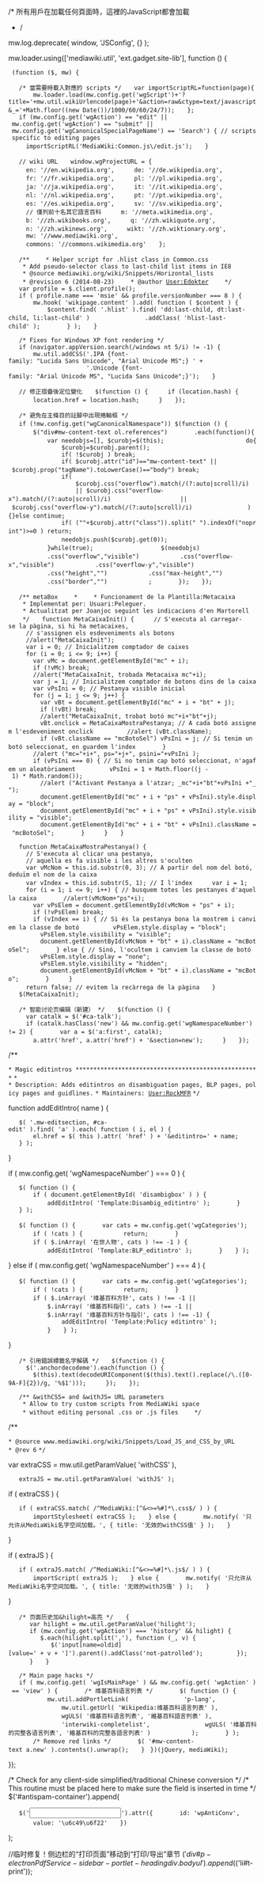 /\* 所有用戶在加載任何頁面時，這裡的JavaScript都會加載

  - /

mw.log.deprecate( window, 'JSConfig', {} );

mw.loader.using(\['mediawiki.util', 'ext.gadget.site-lib'\], function ()
{

` (function ($, mw) {`

`   /* 當需要時載入對應的 scripts */`
`   var importScriptRL=function(page){`
`       mw.loader.load(mw.config.get('wgScript')+'?title='+mw.util.wikiUrlencode(page)+'&action=raw&ctype=text/javascript&_='+Math.floor((new Date())/1000/60/60/24/7));`
`   };`
`   `
`   if (mw.config.get('wgAction') == "edit" || mw.config.get('wgAction') == "submit" || mw.config.get('wgCanonicalSpecialPageName') == 'Search') { // scripts specific to editing pages`
`     importScriptRL('MediaWiki:Common.js\/edit.js');`
`   }`

`   // wiki URL`
`   window.wgProjectURL = {`
`     en: '//en.wikipedia.org',`
`     de: '//de.wikipedia.org',`
`     fr: '//fr.wikipedia.org',`
`     pl: '//pl.wikipedia.org',`
`     ja: '//ja.wikipedia.org',`
`     it: '//it.wikipedia.org',`
`     nl: '//nl.wikipedia.org',`
`     pt: '//pt.wikipedia.org',`
`     es: '//es.wikipedia.org',`
`     sv: '//sv.wikipedia.org',`
`     // 僅列前十名其它語言百科`
`     m: '//meta.wikimedia.org',`
`     b: '//zh.wikibooks.org',`
`     q: '//zh.wikiquote.org',`
`     n: '//zh.wikinews.org',`
`     wikt: '//zh.wiktionary.org',`
`     mw: '//www.mediawiki.org',`
`     commons: '//commons.wikimedia.org'`
`   };`

`   /**`
`    * Helper script for .hlist class in Common.css`
`    * Add pseudo-selector class to last-child list items in IE8`
`    * @source mediawiki.org/wiki/Snippets/Horizontal_lists`
`    * @revision 6 (2014-08-23)`
`    * @author `[`User:Edokter`](https://zh.wikipedia.org/wiki/User:Edokter "wikilink")
`    */`
`   var profile = $.client.profile();`
`   if ( profile.name === 'msie' && profile.versionNumber === 8 ) {`
`       mw.hook( 'wikipage.content' ).add( function ( $content ) {`
`           $content.find( '.hlist' ).find( 'dd:last-child, dt:last-child, li:last-child' )`
`               .addClass( 'hlist-last-child' );`
`       } );`
`   }`

`   /* Fixes for Windows XP font rendering */`
`   if (navigator.appVersion.search(/windows nt 5/i) != -1) {`
`       mw.util.addCSS('.IPA {font-family: "Lucida Sans Unicode", "Arial Unicode MS";} ' + `
`                      '.Unicode {font-family: "Arial Unicode MS", "Lucida Sans Unicode";}');`
`   }`
`   `

`   // 修正摺疊後定位變化`
`   $(function () {`
`     if (location.hash) {`
`       location.href = location.hash;`
`     }`
`   });`

`   /* 避免在主條目的註腳中出現捲軸框 */`
`   if (!mw.config.get("wgCanonicalNamespace")) $(function () {`
`       `
`       $("div#mw-content-text ol.references")`
`       .each(function(){`
`           var needobjs=[], $curobj=$(this);`
`           `
`           do{`
`               $curobj=$curobj.parent();`
`               if( !$curobj ) break;`
`               if( $curobj.attr("id")=="mw-content-text" || $curobj.prop("tagName").toLowerCase()=="body") break;`
`               `
`               if(`
`                   $curobj.css("overflow").match(/(?:auto|scroll)/i)`
`                   || $curobj.css("overflow-x").match(/(?:auto|scroll)/i)`
`                   || $curobj.css("overflow-y").match(/(?:auto|scroll)/i)`
`               ){}else continue;`
`               `
`               if( (""+$curobj.attr("class")).split(" ").indexOf("noprint")>=0 ) return;`
`               `
`               needobjs.push($curobj.get(0));`
`               `
`           }while(true);`
`       `
`           $(needobjs)`
`           .css("overflow","visible")`
`           .css("overflow-x","visible")`
`           .css("overflow-y","visible")`
`           .css("height","")`
`           .css("max-height","")`
`           .css("border","")`
`           ;`
`       });`
`   });`

`   /** metaBox`
`    *`
`    * Funcionament de la Plantilla:Metacaixa`
`    * Implementat per: Usuari:Peleguer.`
`    * Actualitzat per Joanjoc seguint les indicacions d'en Martorell`
`    */`
`   function MetaCaixaInit() {`
`     // S'executa al carregar-se la pàgina, si hi ha metacaixes,`
`     // s'assignen els esdeveniments als botons`
`     //alert("MetaCaixaInit");`
`     var i = 0; // Inicialitzem comptador de caixes`
`     for (i = 0; i <= 9; i++) {`
`       var vMc = document.getElementById("mc" + i);`
`       if (!vMc) break;`
`       //alert("MetaCaixaInit, trobada Metacaixa mc"+i);`
`       var j = 1; // Inicialitzem comptador de botons dins de la caixa`
`       var vPsIni = 0; // Pestanya visible inicial`
`       for (j = 1; j <= 9; j++) {`
`         var vBt = document.getElementById("mc" + i + "bt" + j);`
`         if (!vBt) break;`
`         //alert("MetaCaixaInit, trobat botó mc"+i+"bt"+j);`
`         vBt.onclick = MetaCaixaMostraPestanya; // A cada botó assignem l'esdeveniment onclick`
`         //alert (vBt.className);`
`         if (vBt.className == "mcBotoSel") vPsIni = j; // Si tenim un botó seleccionat, en guardem l'index`
`       }`
`       //alert ("mc="+i+", ps="+j+", psini="+vPsIni );`
`       if (vPsIni === 0) { // Si no tenim cap botó seleccionat, n'agafem un aleatòriament`
`         vPsIni = 1 + Math.floor((j - 1) * Math.random());`
`         //alert ("Activant Pestanya a l'atzar; _mc"+i+"bt"+vPsIni +"_");`
`         document.getElementById("mc" + i + "ps" + vPsIni).style.display = "block";`
`         document.getElementById("mc" + i + "ps" + vPsIni).style.visibility = "visible";`
`         document.getElementById("mc" + i + "bt" + vPsIni).className = "mcBotoSel";`
`       }`
`     }`
`   }`

`   function MetaCaixaMostraPestanya() {`
`     // S'executa al clicar una pestanya,`
`     // aquella es fa visible i les altres s'oculten`
`     var vMcNom = this.id.substr(0, 3); // A partir del nom del botó, deduïm el nom de la caixa`
`     var vIndex = this.id.substr(5, 1); // I l'index`
`     var i = 1;`
`     for (i = 1; i <= 9; i++) { // busquem totes les pestanyes d'aquella caixa`
`       //alert(vMcNom+"ps"+i);`
`       var vPsElem = document.getElementById(vMcNom + "ps" + i);`
`       if (!vPsElem) break;`
`       if (vIndex == i) { // Si és la pestanya bona la mostrem i canviem la classe de botó`
`         vPsElem.style.display = "block";`
`         vPsElem.style.visibility = "visible";`
`         document.getElementById(vMcNom + "bt" + i).className = "mcBotoSel";`
`       } else { // Sinó, l'ocultem i canviem la classe de botó`
`         vPsElem.style.display = "none";`
`         vPsElem.style.visibility = "hidden";`
`         document.getElementById(vMcNom + "bt" + i).className = "mcBoto";`
`       }`
`     }`
`     return false; // evitem la recàrrega de la pàgina`
`   }`
`   $(MetaCaixaInit);`

`   /* 智能讨论页编辑（新建） */`
`   $(function () {`
`     var catalk = $('#ca-talk');`
`     if (catalk.hasClass('new') && mw.config.get('wgNamespaceNumber') != 2) {`
`       var a = $('a:first', catalk);`
`       a.attr('href', a.attr('href') + '&section=new');`
`     }`
`   });`

/\*\*

`* Magic editintros ****************************************************`
`*`
`* Description: Adds editintros on disambiguation pages, BLP pages, policy pages and guidlines.`
`* Maintainers: `[`User:RockMFR`](https://zh.wikipedia.org/wiki/User:RockMFR "wikilink")
`*/`

function addEditIntro( name ) {

`   $( '.mw-editsection, #ca-edit' ).find( 'a' ).each( function ( i, el ) {`
`       el.href = $( this ).attr( 'href' ) + '&editintro=' + name;`
`   } );`

}

if ( mw.config.get( 'wgNamespaceNumber' ) === 0 ) {

`   $( function () {`
`       if ( document.getElementById( 'disambigbox' ) ) {`
`           addEditIntro( 'Template:Disambig_editintro' );`
`       }`
`   } );`

`   $( function () {`
`       var cats = mw.config.get('wgCategories');`
`       if ( !cats ) {`
`           return;`
`       }`
`       if ( $.inArray( '在世人物', cats ) !== -1 ) {`
`           addEditIntro( 'Template:BLP_editintro' );`
`       }`
`   } );`

} else if ( mw.config.get( 'wgNamespaceNumber' ) === 4 ) {

`   $( function () {`
`       var cats = mw.config.get('wgCategories');`
`       if ( !cats ) {`
`           return;`
`       }`
`       if ( $.inArray( '维基百科方针', cats ) !== -1 ||`
`           $.inArray( '维基百科指引', cats ) !== -1 ||`
`           $.inArray( '维基百科方针与指引', cats ) !== -1) {`
`               addEditIntro( 'Template:Policy editintro' );`
`           }`
`   } );`

}

`   /* 引用錯誤標籤名字解碼 */`
`   $(function () {`
`     $('.anchordecodeme').each(function () {`
`       $(this).text(decodeURIComponent($(this).text().replace(/\.([0-9A-F]{2})/g, '%$1')));`
`     });`
`   });`

`   /** &withCSS= and &withJS= URL parameters`
`    * Allow to try custom scripts from MediaWiki space `
`    * without editing personal .css or .js files`
`    */`

/\*\*

`* @source www.mediawiki.org/wiki/Snippets/Load_JS_and_CSS_by_URL`
`* @rev 6`
`*/`

var extraCSS = mw.util.getParamValue( 'withCSS' ),

`   extraJS = mw.util.getParamValue( 'withJS' );`

if ( extraCSS ) {

`   if ( extraCSS.match( /^MediaWiki:[^&<>=%#]*\.css$/ ) ) {`
`       importStylesheet( extraCSS );`
`   } else {`
`       mw.notify( '只允许从MediaWiki名字空间加载。', { title: '无效的withCSS值' } );`
`   }`

}

if ( extraJS ) {

`   if ( extraJS.match( /^MediaWiki:[^&<>=%#]*\.js$/ ) ) {`
`       importScript( extraJS );`
`   } else {`
`       mw.notify( '只允许从MediaWiki名字空间加载。', { title: '无效的withJS值' } );`
`   }`

}

`   /* 页面历史加&hilight=高亮 */`
`   {`
`      var hilight = mw.util.getParamValue('hilight');`
`      if (mw.config.get('wgAction') === 'history' && hilight) {`
`         $.each(hilight.split(','), function (_, v) {`
`            $('input[name=oldid][value=' + v + ']').parent().addClass('not-patrolled');`
`         });`
`      }`
`   }`

`   /* Main page hacks */`
`   if ( mw.config.get( 'wgIsMainPage' ) && mw.config.get( 'wgAction' ) == 'view' ) {`
`       /* 维基百科语言列表 */`
`       $( function () {`
`           mw.util.addPortletLink(`
`               'p-lang',`
`               mw.util.getUrl( 'Wikipedia:维基百科语言列表' ),`
`               wgULS( '维基百科语言列表', '維基百科語言列表' ),`
`               'interwiki-completelist',`
`               wgULS( '维基百科的完整各语言列表', '維基百科的完整各語言列表' )`
`           );`
`       } );`
`       /* Remove red links */`
`       $( '#mw-content-text a.new' ).contents().unwrap();`
`   }`
` })(jQuery, mediaWiki);`

});

/\* Check for any client-side simplified/traditional Chinese conversion
\*/ /\* This routine must be placed here to make sure the field is
inserted in time \*/ $('\#antispam-container').append(

`   $('`<input type="text" />`').attr({`
`       id: 'wpAntiConv',`
`       value: '\u6c49\u6f22'`
`   })`

);

//临时修复！侧边栏的“打印页面”移动到“打印/导出”章节
$('div\#p-electronPdfService-sidebar-portlet-heading div.body
ul').append($('li\#t-print'));